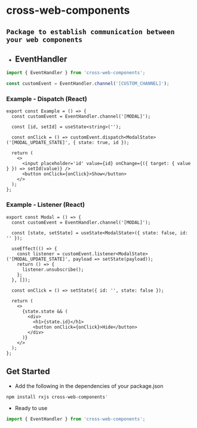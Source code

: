 # cross-web-components

## `Package to establish communication between your web components`

- ## EventHandler

```ts
import { EventHandler } from 'cross-web-components';

const customEvent = EventHandler.channel('[CUSTOM_CHANNEL]');
```
### Example - Dispatch (React)

```tsx
export const Example = () => {
  const customEvent = EventHandler.channel('[MODAL]');

  const [id, setId] = useState<string>('');

  const onClick = () => customEvent.dispatch<ModalState>('[MODAL_UPDATE_STATE]', { state: true, id });

  return (
    <>
      <input placeholder='id' value={id} onChange={({ target: { value } }) => setId(value)} />
      <button onClick={onClick}>Show</button>
    </>
  );
};
```

### Example - Listener (React)

```tsx
export const Modal = () => {
  const customEvent = EventHandler.channel('[MODAL]');

  const [state, setState] = useState<ModalState>({ state: false, id: '' });

  useEffect(() => {
    const listener = customEvent.listener<ModalState>('[MODAL_UPDATE_STATE]', payload => setState(payload));
    return () => {
      listener.unsubscribe();
    };
  }, []);

  const onClick = () => setState({ id: '', state: false });

  return (
    <>
      {state.state && (
        <div>
          <h1>{state.id}</h1>
          <button onClick={onClick}>Hide</button>
        </div>
      )}
    </>
  );
};
```

## Get Started

- Add the following in the dependencies of your package.json

```bash
npm install rxjs cross-web-components'
```

- Ready to use

```ts
import { EventHandler } from 'cross-web-components';
```
